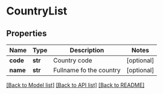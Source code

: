 # CountryList

## Properties
Name | Type | Description | Notes
------------ | ------------- | ------------- | -------------
**code** | **str** | Country code | [optional] 
**name** | **str** | Fullname fo the country | [optional] 

[[Back to Model list]](../README.md#documentation-for-models) [[Back to API list]](../README.md#documentation-for-api-endpoints) [[Back to README]](../README.md)


